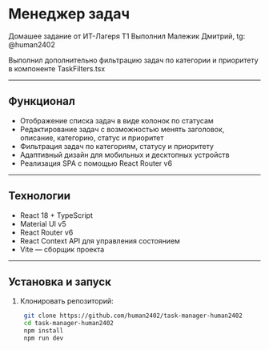 # Менеджер задач

Домашее задание от ИТ-Лагеря Т1
Выполнил Малежик Дмитрий, tg: @human2402


Выполнил дополнительно фильтрацию задач по категории и приоритету
в компоненте TaskFilters.tsx

---

## Функционал

- Отображение списка задач в виде колонок по статусам
- Редактирование задач с возможностью менять заголовок, описание, категорию, статус и приоритет
- Фильтрация задач по категориям, статусу и приоритету
- Адаптивный дизайн для мобильных и десктопных устройств
- Реализация SPA с помощью React Router v6

---

## Технологии

- React 18 + TypeScript  
- Material UI v5  
- React Router v6  
- React Context API для управления состоянием  
- Vite — сборщик проекта  

---

## Установка и запуск

1. Клонировать репозиторий:  
   ```bash
    git clone https://github.com/human2402/task-manager-human2402
    cd task-manager-human2402
    npm install
    npm run dev



